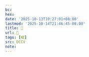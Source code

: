 ```yaml
---
bc:
hex:
date: '2025-10-13T10:27:01+08:00'
lastmod: '2025-10-14T21:46:45-08:00'
title: 􃬹
url: 􃬹
tags: [嵷]
src: DCCV
note:
---
```

